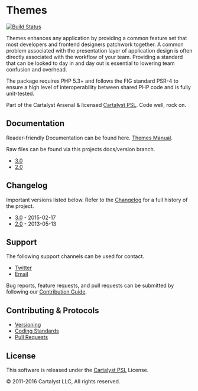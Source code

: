 # Themes

[![Build Status](https://travis-ci.com/cartalyst/themes.svg?token=98Zt8zYdwyheTKqziswS&branch=3.0)](https://travis-ci.com/cartalyst/themes)

Themes enhances any application by providing a common feature set that most developers and frontend designers patchwork together. A common problem associated with the presentation layer of application design is often directly associated with the workflow of your team. Providing a standard that can be looked to day in and day out is essential to lowering team confusion and overhead.

The package requires PHP 5.3+ and follows the FIG standard PSR-4 to ensure a high level of interoperability between shared PHP code and is fully unit-tested.

Part of the Cartalyst Arsenal & licensed [Cartalyst PSL](LICENSE). Code well, rock on.

## Documentation

Reader-friendly Documentation can be found here. [Themes Manual](https://cartalyst.com/manual/themes).

Raw files can be found via this projects docs/version branch.

- [3.0](https://github.com/cartalyst/themes/tree/docs/3.0)
- [2.0](https://github.com/cartalyst/themes/tree/docs/2.0)

## Changelog

Important versions listed below. Refer to the [Changelog](CHANGELOG.md) for a full history of the project.

- [3.0](CHANGELOG.md) - 2015-02-17
- [2.0](CHANGELOG.md) - 2013-05-13

## Support

The following support channels can be used for contact.

- [Twitter](https://cartalyst.com/@twitter)
- [Email](mailto:help@cartalyst.com)

Bug reports, feature requests, and pull requests can be submitted by following our [Contribution Guide](CONTRIBUTING.md).

## Contributing & Protocols

- [Versioning](CONTRIBUTING.md#versioning)
- [Coding Standards](CONTRIBUTING.md#coding-standards)
- [Pull Requests](CONTRIBUTING.md#pull-requests)

## License

This software is released under the [Cartalyst PSL](LICENSE) License.

© 2011-2016 Cartalyst LLC, All rights reserved.
